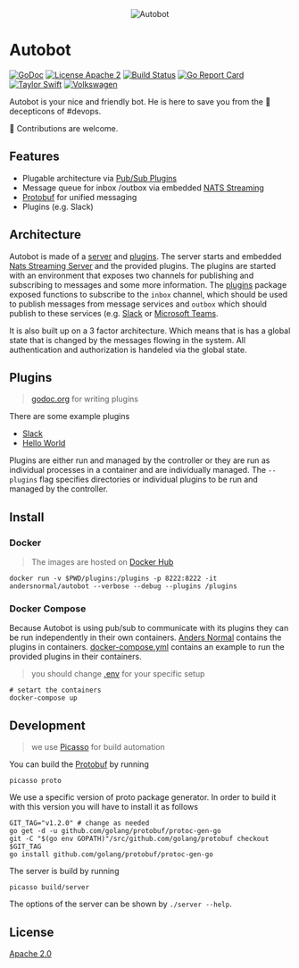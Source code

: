 <div align="center" styles="padding: 2rem;">
  <img src="https://github.com/andersnormal/autobot/blob/master/images/logo.png?raw=true" alt="Autobot"/>
</div>

# Autobot

[![GoDoc](https://godoc.org/github.com/narqo/go-badge?status.svg)](https://godoc.org/github.com/andersnormal/autobot)
[![License Apache 2](https://img.shields.io/badge/License-Apache2-blue.svg)](https://www.apache.org/licenses/LICENSE-2.0)
[![Build Status](https://travis-ci.org/andersnormal/autobot.svg?branch=master)](https://travis-ci.org/andersnormal/autobot)
[![Go Report Card](https://goreportcard.com/badge/github.com/andersnormal/autobot)](https://goreportcard.com/report/github.com/andersnormal/autobot)
[![Taylor Swift](https://img.shields.io/badge/secured%20by-taylor%20swift-brightgreen.svg)](https://twitter.com/SwiftOnSecurity)
[![Volkswagen](https://auchenberg.github.io/volkswagen/volkswargen_ci.svg?v=1)](https://github.com/auchenberg/volkswagen)

Autobot is your nice and friendly bot. He is here to save you from the :japanese_ogre: decepticons of #devops.

:see_no_evil: Contributions are welcome.

## Features

* Plugable architecture via [Pub/Sub Plugins](https://github.com/andersnormal/autobot/tree/master/pkg/plugins)
* Message queue for inbox /outbox via embedded [NATS Streaming](https://github.com/nats-io/stan.go)
* [Protobuf](/proto/plugin.proto) for unified messaging
* Plugins (e.g. Slack)

## Architecture

Autobot is made of a [server](/server) and [plugins](/plugins). The server starts and embedded [Nats Streaming Server](https://github.com/nats-io/nats-streaming-server) and the provided plugins. The plugins are started with an environment that exposes two channels for publishing and subscribing to messages and some more information. The [plugins](/pkg/plugins) package exposed functions to subscribe to the `inbox` channel, which should be used to publish messages from message services and `outbox` which should publish to these services (e.g. [Slack](https://slack.com) or [Microsoft Teams](https://products.office.com/microsoft-teams/free).

It is also built up on a 3 factor architecture. Which means that is has a global state that is changed by the messages flowing in the system. All authentication and authorization is handeled via the global state.

## Plugins

> [godoc.org](https://godoc.org/github.com/andersnormal/autobot/pkg/plugins) for writing plugins

There are some example plugins

* [Slack](/plugins/plugin-slack/README.md)
* [Hello World](/plugins/plugin-hello-world)

Plugins are either run and managed by the controller or they are run as individual processes in a container and are individually managed. The `--plugins` flag specifies directories or individual plugins to be run and managed by the controller.

## Install

### Docker

> The images are hosted on [Docker Hub](https://cloud.docker.com/u/andersnormal/repository/docker/andersnormal/autobot)

```
docker run -v $PWD/plugins:/plugins -p 8222:8222 -it andersnormal/autobot --verbose --debug --plugins /plugins
```

### Docker Compose

Because Autobot is using pub/sub to communicate with its plugins they can be run independently in their own containers. [Anders Normal](https://cloud.docker.com/u/andersnormal) contains the plugins in containers. [docker-compose.yml](/docker-compose.yml) contains an example to run the provided plugins in their containers.

> you should change [.env](/.env) for your specific setup

```
# setart the containers
docker-compose up
```

## Development

> we use [Picasso](https://github.com/andersnormal/picasso) for build automation 

You can build the [Protobuf](/proto) by running 

```
picasso proto
```

We use a specific version of proto package generator. In order to build it with this version you will have to install it as follows

```
GIT_TAG="v1.2.0" # change as needed
go get -d -u github.com/golang/protobuf/protoc-gen-go
git -C "$(go env GOPATH)"/src/github.com/golang/protobuf checkout $GIT_TAG
go install github.com/golang/protobuf/protoc-gen-go
```

The server is build by running

```
picasso build/server
```

The options of the server can be shown by `./server --help`.

## License
[Apache 2.0](/LICENSE)

